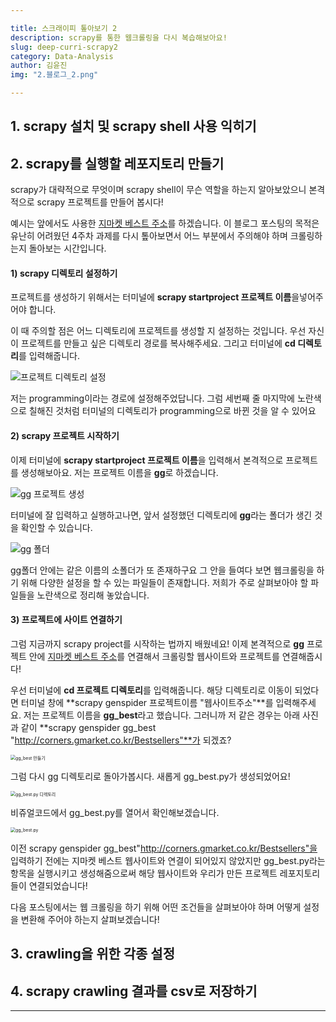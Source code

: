 ```yaml
---

title: 스크래이피 톺아보기 2
description: scrapy를 통한 웹크롤링을 다시 복습해보아요!
slug: deep-curri-scrapy2
category: Data-Analysis
author: 김윤진
img: "2.블로그_2.png"

---
```




## 1. scrapy 설치 및 scrapy shell 사용 익히기

## 2. scrapy를 실행할 레포지토리 만들기

scrapy가 대략적으로 무엇이며 scrapy shell이 무슨 역할을 하는지 알아보았으니 본격적으로 scrapy 프로젝트를 만들어 봅시다!

예시는 앞에서도 사용한 [지마켓 베스트 주소](http://corners.gmarket.co.kr/Bestsellers)를 하겠습니다. 이 블로그 포스팅의 목적은 유난히 어려웠던 4주차 과제를 다시 톺아보면서 어느 부분에서 주의해야 하며 크롤링하는지 돌아보는 시간입니다. 

#### 1) scrapy 디렉토리 설정하기

프로젝트를 생성하기 위해서는 터미널에 **scrapy startproject 프로젝트 이름**을넣어주어야 합니다. 

이 때 주의할 점은 어느 디렉토리에 프로젝트를 생성할 지 설정하는 것입니다. 우선 자신이 프로젝트를 만들고 싶은 디렉토리 경로를 복사해주세요. 그리고 터미널에 **cd 디렉토리**를 입력해줍니다. 

![프로젝트 디렉토리 설정](/deep-curri-scrapy2/2.블로그_1.png)

저는 programming이라는 경로에 설정해주었답니다. 그럼 세번째 줄 마지막에 노란색으로 칠해진 것처럼 터미널의 디렉토리가 programming으로 바뀐 것을 알 수 있어요



#### 2) scrapy 프로젝트 시작하기

이제 터미널에 **scrapy startproject 프로젝트 이름**을 입력해서 본격적으로 프로젝트를 생성해보아요. 저는 프로젝트 이름을 **gg**로 하겠습니다.

![gg 프로젝트 생성](/deep-curri-scrapy2/2.블로그_2.png)

터미널에 잘 입력하고 실행하고나면, 앞서 설정했던 디렉토리에 **gg**라는 폴더가 생긴 것을 확인할 수 있습니다.

![gg 폴더](/deep-curri-scrapy2/2.블로그_3.png)

gg폴더 안에는 같은 이름의 소폴더가 또 존재하구요 그 안을 들여다 보면 웹크롤링을 하기 위해 다양한 설정을 할 수 있는 파일들이 존재합니다. 저희가 주로 살펴보아야 할 파일들을 노란색으로 정리해 놓았습니다. 

#### 3) 프로젝트에 사이트 연결하기

그럼 지금까지 scrapy project를 시작하는 법까지 배웠네요! 이제 본격적으로 **gg** 프로젝트 안에 [지마켓 베스트 주소](http://corners.gmarket.co.kr/Bestsellers)를 연결해서 크롤링할 웹사이트와 프로젝트를 연결해줍시다! 

우선 터미널에 **cd 프로젝트 디렉토리**를 입력해줍니다. 해당 디렉토리로 이동이 되었다면 터미널 창에 **scrapy genspider 프로젝트이름 "웹사이트주소"**를 입력해주세요. 저는 프로젝트 이름을 **gg_best**라고 했습니다. 그러니까 저 같은 경우는 아래 사진과 같이 **scrapy genspider gg_best "http://corners.gmarket.co.kr/Bestsellers"**가 되겠죠?

<img src="/deep-curri-scrapy2/2.블로그_4.png" alt="gg_best 만들기" style="zoom:50%;" />

그럼 다시 gg 디렉토리로 돌아가봅시다. 새롭게 gg_best.py가 생성되었어요!

<img src="/deep-curri-scrapy2/2.블로그_5.png" alt="gg_best.py 디렉토리" style="zoom:50%;" />

비쥬얼코드에서 gg_best.py를 열어서 확인해보겠습니다. 

<img src="/deep-curri-scrapy2/2.블로그_6.png" alt="gg_best.py" style="zoom:50%;" />

이전 scrapy genspider gg_best"http://corners.gmarket.co.kr/Bestsellers"을 입력하기 전에는 지마켓 베스트 웹사이트와 연결이 되어있지 않았지만 gg_best.py라는 항목을 실행시키고 생성해줌으로써 해당 웹사이트와 우리가 만든 프로젝트 레포지토리들이 연결되었습니다!

다음 포스팅에서는 웹 크롤링을 하기 위해 어떤 조건들을 살펴보아야 하며 어떻게 설정을 변환해 주어야 하는지 살펴보겠습니다!

## 3. crawling을 위한 각종 설정

## 4. scrapy crawling 결과를 csv로 저장하기



***
